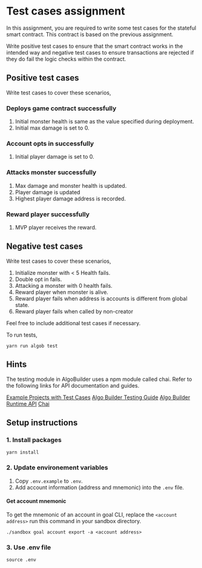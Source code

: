 # Test cases assignment
In this assignment, you are required to write some test cases for the stateful smart contract. This contract is based on the previous assignment.

Write positive test cases to ensure that the smart contract works in the intended way and negative test cases to ensure transactions are rejected if they do fail the logic checks within the contract.

## Positive test cases
Write test cases to cover these scenarios,

### Deploys game contract successfully 
1. Initial monster health is same as the value specified during deployment.
2. Initial max damage is set to 0.

### Account opts in successfully
1. Initial player damage is set to 0.

### Attacks monster successfully
1. Max damage and monster health is updated.
2. Player damage is updated
3. Highest player damage address is recorded.

### Reward player successfully
1. MVP player receives the reward.

## Negative test cases
Write test cases to cover these scenarios,

1. Initialize monster with < 5 Health fails.
2. Double opt in fails.
3. Attacking a monster with 0 health fails.
4. Reward player when monster is alive.
5. Reward player fails when address is accounts is different from global state.
6. Reward player fails when called by non-creator

Feel free to include additional test cases if necessary.

To run tests,
```
yarn run algob test
```

## Hints
The testing module in AlgoBuilder uses a npm module called chai. Refer to the following links for API documentation and guides.

[Example Projects with Test Cases](https://github.com/scale-it/algo-builder/tree/master/examples)
[Algo Builder Testing Guide](https://algobuilder.dev/guide/testing-teal.html)
[Algo Builder Runtime API](https://algobuilder.dev/api/runtime/)
[Chai](https://www.chaijs.com/api/)

## Setup instructions

### 1. Install packages
```
yarn install
```

### 2. Update environement variables
1. Copy `.env.example` to `.env`.
2. Add account information (address and mnemonic) into the `.env` file.

#### Get account mnemonic
To get the mnemonic of an account in goal CLI, replace the `<account address>` run this command in your sandbox directory.
```
./sandbox goal account export -a <account address>
```

### 3. Use .env file
```
source .env
```
